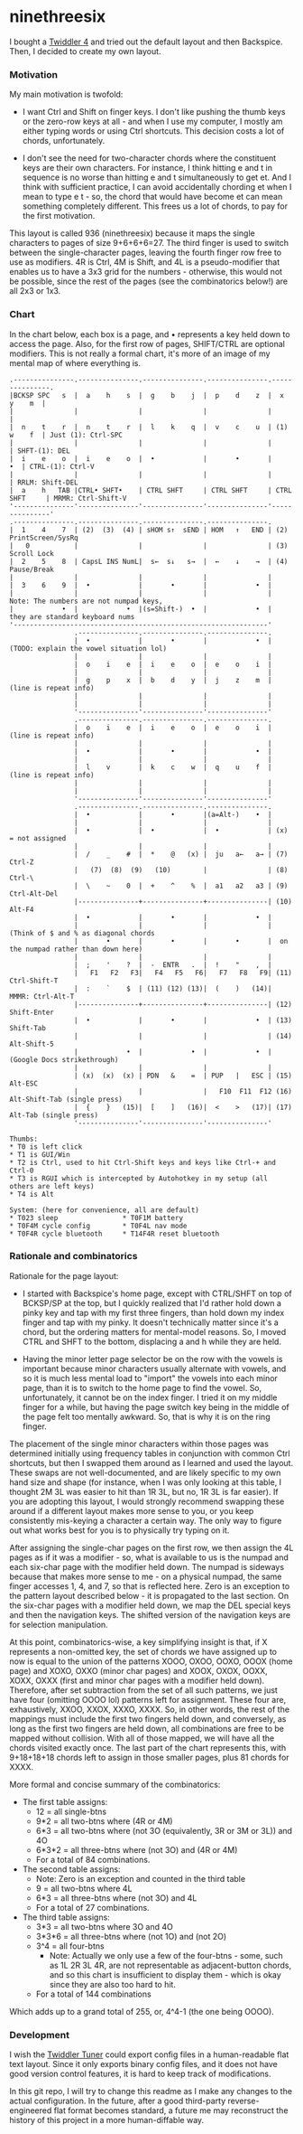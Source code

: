 # ninethreesix

I bought a [Twiddler 4](https://www.mytwiddler.com/) and tried out the default layout and then Backspice. Then, I decided to create my own layout.

### Motivation

My main motivation is twofold:

* I want Ctrl and Shift on finger keys. I don't like pushing the thumb keys or the zero-row keys at all - and when I use my computer, I mostly am either typing words or using Ctrl shortcuts. This decision costs a lot of chords, unfortunately.

* I don't see the need for two-character chords where the constituent keys are their own characters. For instance, I think hitting e and t in sequence is no worse than hitting e and t simultaneously to get et. And I think with sufficient practice, I can avoid accidentally chording et when I mean to type e t - so, the chord that would have become et can mean something completely different. This frees us a lot of chords, to pay for the first motivation.

This layout is called 936 (ninethreesix) because it maps the single characters to pages of size 9+6+6+6=27. The third finger is used to switch between the single-character pages, leaving the fourth finger row free to use as modifiers. 4R is Ctrl, 4M is Shift, and 4L is a pseudo-modifier that enables us to have a 3x3 grid for the numbers - otherwise, this would not be possible, since the rest of the pages (see the combinatorics below!) are all 2x3 or 1x3.

### Chart

In the chart below, each box is a page, and • represents a key held down to access the page. Also, for the first row of pages, SHIFT/CTRL are optional modifiers. This is not really a formal chart, it's more of an image of my mental map of where everything is.

```
.---------------.---------------.---------------.---------------.---------------.
|BCKSP SPC   s  |  a    h    s  |  g    b    j  |  p    d    z  |  x    y    m  |
|               |               |               |               |               |
|  n    t    r  |  n    t    r  |  l    k    q  |  v    c    u  | (1)   w    f  | Just (1): Ctrl-SPC
|               |               |               |               |               | SHFT-(1): DEL
|  i    e    o  |  i    e    o  |  •            |       •       |            •  | CTRL-(1): Ctrl-V
|               |               |               |               |               | RRLM: Shift-DEL
|  a    h   TAB |CTRL• SHFT•    | CTRL SHFT     | CTRL SHFT     | CTRL SHFT     | MRMR: Ctrl-Shift-V
'---------------'---------------'---------------'---------------'---------------'
.---------------.---------------.---------------.---------------.
|  1    4    7  | (2)  (3)  (4) | sHOM s↑  sEND | HOM   ↑   END | (2) PrintScreen/SysRq
|   0           |               |               |               | (3) Scroll Lock
|  2    5    8  | CapsL INS NumL|  s←  s↓   s→  |  ←    ↓    →  | (4) Pause/Break
|               |               |               |               |
|  3    6    9  |  •            |       •       |            •  |
|               |               |               |               | Note: The numbers are not numpad keys,
|            •  |            •  |(s=Shift-)  •  |            •  |      they are standard keyboard nums
'---------------------------------------------------------------'
                .---------------.---------------.---------------.
                |  •            |       •       |            •  | (TODO: explain the vowel situation lol)
                |               |               |               |
                |  o    i    e  |  i    e    o  |  e    o    i  |
                |               |               |               |
                |  g    p    x  |  b    d    y  |  j    z    m  | (line is repeat info)
                |               |               |               |
                |               |               |               |
                '---------------'---------------'---------------'
                .---------------.---------------.---------------.
                |  o    i    e  |  i    e    o  |  e    o    i  | (line is repeat info)
                |               |               |               |
                |  •            |       •       |            •  |
                |               |               |               |
                |  l    v       |  k    c    w  |  q    u    f  | (line is repeat info)
                |               |               |               |
                |               |               |               |
                '---------------'---------------'---------------'
                .---------------.---------------.---------------.
                |  •            |       •       |(a=Alt-)    •  |
                |               |               |               |
                |  •            |  •            |  •            | (x) = not assigned
                |               |               |               |
                |  /    _    #  |  *    @   (x) |  ju   a←   a→ | (7) Ctrl-Z
                |   (7)  (8)  (9)   (10)        |               | (8) Ctrl-\
                |  \    ~    0  |  +    ^    %  |  a1   a2   a3 | (9) Ctrl-Alt-Del
                |---------------+---------------+---------------| (10) Alt-F4
                |  •            |       •       |            •  |
                |               |               |               | (Think of $ and % as diagonal chords
                |       •       |       •       |       •       |  on the numpad rather than down here)
                |               |               |               |
                |  ;    '    ?  |  -  ENTR   .  |  !    "    ,  |
                |   F1   F2   F3|   F4   F5   F6|   F7   F8   F9| (11) Ctrl-Shift-T
                |  :    `    $  | (11) (12) (13)|  (    )   (14)| MMMR: Ctrl-Alt-T
                |---------------+---------------+---------------| (12) Shift-Enter
                |  •            |       •       |            •  | (13) Shift-Tab
                |               |               |               | (14) Alt-Shift-5
                |            •  |            •  |            •  |           (Google Docs strikethrough)
                |               |               |               |
                | (x)  (x)  (x) | PDN   &    =  | PUP   |   ESC | (15) Alt-ESC
                |               |               |   F10  F11  F12 (16) Alt-Shift-Tab (single press)
                |  {    }   (15)|  [    ]   (16)|  <    >   (17)| (17) Alt-Tab (single press)
                '---------------'---------------'---------------'

Thumbs:
* T0 is left click
* T1 is GUI/Win
* T2 is Ctrl, used to hit Ctrl-Shift keys and keys like Ctrl-+ and Ctrl-0
* T3 is RGUI which is intercepted by Autohotkey in my setup (all others are left keys)
* T4 is Alt

System: (here for convenience, all are default)
* T023 sleep                * T0F1M battery
* T0F4M cycle config        * T0F4L nav mode
* T0F4R cycle bluetooth     * T14F4R reset bluetooth
```

### Rationale and combinatorics

Rationale for the page layout:
* I started with Backspice's home page, except with CTRL/SHFT on top of BCKSP/SP at the top, but I quickly realized that I'd rather hold down a pinky key and tap with my first three fingers, than hold down my index finger and tap with my pinky. It doesn't technically matter since it's a chord, but the ordering matters for mental-model reasons. So, I moved CTRL and SHFT to the bottom, displacing a and h while they are held.

* Having the minor letter page selector be on the row with the vowels is important because minor characters usually alternate with vowels, and so it is much less mental load to "import" the vowels into each minor page, than it is to switch to the home page to find the vowel. So, unfortunately, it cannot be on the index finger. I tried it on my middle finger for a while, but having the page switch key being in the middle of the page felt too mentally awkward. So, that is why it is on the ring finger.

The placement of the single minor characters within those pages was determined initially using frequency tables in conjunction with common Ctrl shortcuts, but then I swapped them around as I learned and used the layout. These swaps are not well-documented, and are likely specific to my own hand size and shape (for instance, when I was only looking at this table, I thought 2M 3L was easier to hit than 1R 3L, but no, 1R 3L is far easier). If you are adopting this layout, I would strongly recommend swapping these around if a different layout makes more sense to you, or you keep consistently mis-keying a character a certain way. The only way to figure out what works best for you is to physically try typing on it.

After assigning the single-char pages on the first row, we then assign the 4L pages as if it was a modifier - so, what is available to us is the numpad and each six-char page with the modifier held down. The numpad is sideways because that makes more sense to me - on a physical numpad, the same finger accesses 1, 4, and 7, so that is reflected here. Zero is an exception to the pattern layout described below - it is propagated to the last section. On the six-char pages with a modifier held down, we map the DEL special keys and then the navigation keys. The shifted version of the navigation keys are for selection manipulation.

At this point, combinatorics-wise, a key simplifying insight is that, if X represents a non-omitted key, the set of chords we have assigned up to now is equal to the union of the patterns XOOO, OXOO, OOXO, OOOX (home page) and XOXO, OXXO (minor char pages) and XOOX, OXOX, OOXX, XOXX, OXXX (first and minor char pages with a modifier held down). Therefore, after set subtraction from the set of all such patterns, we just have four (omitting OOOO lol) patterns left for assignment. These four are, exhaustively, XXOO, XXOX, XXXO, XXXX. So, in other words, the rest of the mappings must include the first two fingers held down, and conversely, as long as the first two fingers are held down, all combinations are free to be mapped without collision. With all of those mapped, we will have all the chords visited exactly once. The last part of the chart represents this, with 9+18+18+18 chords left to assign in those smaller pages, plus 81 chords for XXXX.

More formal and concise summary of the combinatorics:

* The first table assigns:
  * 12 = all single-btns
  * 9\*2 = all two-btns where (4R or 4M)
  * 6\*3 = all two-btns where (not 3O (equivalently, 3R or 3M or 3L)) and 4O
  * 6\*3\*2 = all three-btns where (not 3O) and (4R or 4M)
  * For a total of 84 combinations.
* The second table assigns:
  * Note: Zero is an exception and counted in the third table
  * 9 = all two-btns where 4L
  * 6\*3 = all three-btns where (not 3O) and 4L
  * For a total of 27 combinations.
* The third table assigns:
  * 3\*3 = all two-btns where 3O and 4O
  * 3\*3\*6 = all three-btns where (not 1O) and (not 2O)
  * 3^4 = all four-btns
    * Note: Actually we only use a few of the four-btns - some, such as 1L 2R 3L 4R, are not representable as adjacent-button chords, and so this chart is insufficient to display them - which is okay since they are also too hard to hit.
  * For a total of 144 combinations

Which adds up to a grand total of 255, or, 4^4-1 (the one being OOOO).

### Development

I wish the [Twiddler Tuner](https://tuner.mytwiddler.com/) could export config files in a human-readable flat text layout. Since it only exports binary config files, and it does not have good version control features, it is hard to keep track of modifications.

In this git repo, I will try to change this readme as I make any changes to the actual configuration. In the future, after a good third-party reverse-engineered flat format becomes standard, a future me may reconstruct the history of this project in a more human-diffable way.

